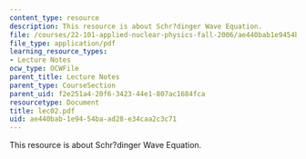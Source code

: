 ```yaml
---
content_type: resource
description: This resource is about Schr?dinger Wave Equation.
file: /courses/22-101-applied-nuclear-physics-fall-2006/ae440bab1e9454baad28e34caa2c3c71_lec02.pdf
file_type: application/pdf
learning_resource_types:
- Lecture Notes
ocw_type: OCWFile
parent_title: Lecture Notes
parent_type: CourseSection
parent_uid: f2e251a4-20f6-3423-44e1-807ac1684fca
resourcetype: Document
title: lec02.pdf
uid: ae440bab-1e94-54ba-ad28-e34caa2c3c71
---
```

This resource is about Schr?dinger Wave Equation.

